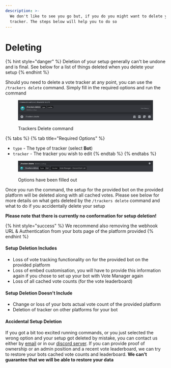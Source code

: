 ```yaml
---
description: >-
  We don't like to see you go but, if you do you might want to delete your vote
  tracker. The steps below will help you to do so
---
```


# Deleting

{% hint style="danger" %}
Deletion of your setup generally can't be undone and is final. See below for a list of things deleted when you delete your setup
{% endhint %}

Should you need to delete a vote tracker at any point, you can use the `/trackers delete` command. Simply fill in the required options and run the command

<figure><img src="../.gitbook/assets/tracker_delete.png" alt=""><figcaption><p>Trackers Delete command</p></figcaption></figure>

{% tabs %}
{% tab title="Required Options" %}
* `type` - The type of tracker (select **Bot**)
* `tracker` - The tracker you wish to edit
{% endtab %}
{% endtabs %}

<figure><img src="../.gitbook/assets/trackers_delete_bot.png" alt=""><figcaption><p>Options have been filled out</p></figcaption></figure>

Once you run the command, the setup for the provided bot on the provided platform will be deleted along with all cached votes. Please see below for more details on what gets deleted by the `/trackers delete` command and what to do if you accidentally delete your setup

**Please note that there is currently no conformation for setup deletion!**

{% hint style="success" %}
We recommend also removing the webhook URL & Authentication from your bots page of the platform provided
{% endhint %}

#### Setup Deletion Includes

* Loss of vote tracking functionality on for the provided bot on the provided platform
* Loss of embed customisation, you will have to provide this information again if you chose to set up your bot with Vote Manager again
* Loss of all cached vote counts (for the vote leaderboard)

#### Setup Deletion Doesn't Include&#x20;

* Change or loss of your bots actual vote count of the provided platform
* Deletion of tracker on other platforms for your bot

#### Accidental Setup Deletion

If you got a bit too excited running commands, or you just selected the wrong option and your setup got deleted by mistake, you can contact us either by [email](mailto:contact@votemanager.xyz) or in our [discord server](https://votemanager.xyz/discord). If you can provide proof of ownership or an admin position and a recent vote leaderboard,  we can try to restore your bots cached vote counts and leaderboard. **We can't guarantee that we will be able to restore your data**
